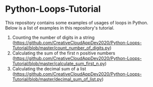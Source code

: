 # Python-Loops-Tutorial
This repository contains some examples of usages of loops in Python. Below is a list of examples in this repository's tutorial.

1. Counting the number of digits in a string (https://github.com/CreativeCloudAppDev2020/Python-Loops-Tutorial/blob/master/count_number_of_digits.py)
2. Calculating the sum of the first n positive numbers (https://github.com/CreativeCloudAppDev2020/Python-Loops-Tutorial/blob/master/calculate_sum_first_n.py)
3. Calculating the decimal sum of a list (https://github.com/CreativeCloudAppDev2020/Python-Loops-Tutorial/blob/master/decimal_sum_of_list.py)
